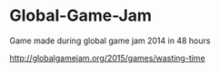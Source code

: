 # Global-Game-Jam
Game made during global game jam 2014 in 48 hours

http://globalgamejam.org/2015/games/wasting-time

